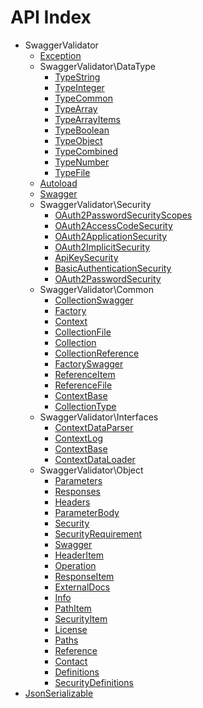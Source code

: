 API Index
=========

* SwaggerValidator
    * [Exception](SwaggerValidator-Exception.md)
    * SwaggerValidator\DataType
        * [TypeString](SwaggerValidator-DataType-TypeString.md)
        * [TypeInteger](SwaggerValidator-DataType-TypeInteger.md)
        * [TypeCommon](SwaggerValidator-DataType-TypeCommon.md)
        * [TypeArray](SwaggerValidator-DataType-TypeArray.md)
        * [TypeArrayItems](SwaggerValidator-DataType-TypeArrayItems.md)
        * [TypeBoolean](SwaggerValidator-DataType-TypeBoolean.md)
        * [TypeObject](SwaggerValidator-DataType-TypeObject.md)
        * [TypeCombined](SwaggerValidator-DataType-TypeCombined.md)
        * [TypeNumber](SwaggerValidator-DataType-TypeNumber.md)
        * [TypeFile](SwaggerValidator-DataType-TypeFile.md)
    * [Autoload](SwaggerValidator-Autoload.md)
    * [Swagger](SwaggerValidator-Swagger.md)
    * SwaggerValidator\Security
        * [OAuth2PasswordSecurityScopes](SwaggerValidator-Security-OAuth2PasswordSecurityScopes.md)
        * [OAuth2AccessCodeSecurity](SwaggerValidator-Security-OAuth2AccessCodeSecurity.md)
        * [OAuth2ApplicationSecurity](SwaggerValidator-Security-OAuth2ApplicationSecurity.md)
        * [OAuth2ImplicitSecurity](SwaggerValidator-Security-OAuth2ImplicitSecurity.md)
        * [ApiKeySecurity](SwaggerValidator-Security-ApiKeySecurity.md)
        * [BasicAuthenticationSecurity](SwaggerValidator-Security-BasicAuthenticationSecurity.md)
        * [OAuth2PasswordSecurity](SwaggerValidator-Security-OAuth2PasswordSecurity.md)
    * SwaggerValidator\Common
        * [CollectionSwagger](SwaggerValidator-Common-CollectionSwagger.md)
        * [Factory](SwaggerValidator-Common-Factory.md)
        * [Context](SwaggerValidator-Common-Context.md)
        * [CollectionFile](SwaggerValidator-Common-CollectionFile.md)
        * [Collection](SwaggerValidator-Common-Collection.md)
        * [CollectionReference](SwaggerValidator-Common-CollectionReference.md)
        * [FactorySwagger](SwaggerValidator-Common-FactorySwagger.md)
        * [ReferenceItem](SwaggerValidator-Common-ReferenceItem.md)
        * [ReferenceFile](SwaggerValidator-Common-ReferenceFile.md)
        * [ContextBase](SwaggerValidator-Common-ContextBase.md)
        * [CollectionType](SwaggerValidator-Common-CollectionType.md)
    * SwaggerValidator\Interfaces
        * [ContextDataParser](SwaggerValidator-Interfaces-ContextDataParser.md)
        * [ContextLog](SwaggerValidator-Interfaces-ContextLog.md)
        * [ContextBase](SwaggerValidator-Interfaces-ContextBase.md)
        * [ContextDataLoader](SwaggerValidator-Interfaces-ContextDataLoader.md)
    * SwaggerValidator\Object
        * [Parameters](SwaggerValidator-Object-Parameters.md)
        * [Responses](SwaggerValidator-Object-Responses.md)
        * [Headers](SwaggerValidator-Object-Headers.md)
        * [ParameterBody](SwaggerValidator-Object-ParameterBody.md)
        * [Security](SwaggerValidator-Object-Security.md)
        * [SecurityRequirement](SwaggerValidator-Object-SecurityRequirement.md)
        * [Swagger](SwaggerValidator-Object-Swagger.md)
        * [HeaderItem](SwaggerValidator-Object-HeaderItem.md)
        * [Operation](SwaggerValidator-Object-Operation.md)
        * [ResponseItem](SwaggerValidator-Object-ResponseItem.md)
        * [ExternalDocs](SwaggerValidator-Object-ExternalDocs.md)
        * [Info](SwaggerValidator-Object-Info.md)
        * [PathItem](SwaggerValidator-Object-PathItem.md)
        * [SecurityItem](SwaggerValidator-Object-SecurityItem.md)
        * [License](SwaggerValidator-Object-License.md)
        * [Paths](SwaggerValidator-Object-Paths.md)
        * [Reference](SwaggerValidator-Object-Reference.md)
        * [Contact](SwaggerValidator-Object-Contact.md)
        * [Definitions](SwaggerValidator-Object-Definitions.md)
        * [SecurityDefinitions](SwaggerValidator-Object-SecurityDefinitions.md)
* [JsonSerializable](JsonSerializable.md)

